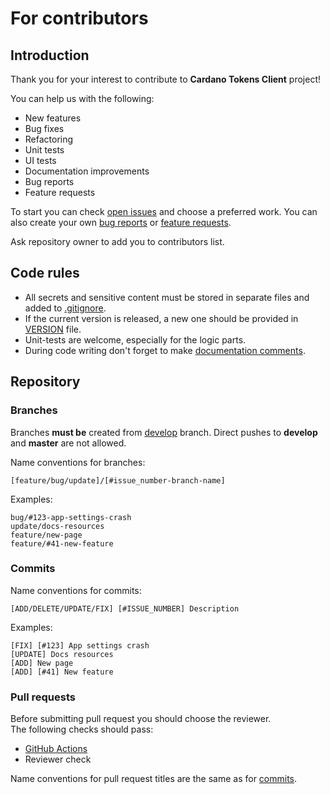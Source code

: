 # For contributors

## Introduction

Thank you for your interest to contribute to **Cardano Tokens Client** project!

You can help us with the following:
- New features
- Bug fixes
- Refactoring
- Unit tests
- UI tests
- Documentation improvements
- Bug reports
- Feature requests

To start you can check [open issues](https://github.com/intellisoftalpin/CardanoTokensClient/issues) and 
choose a preferred work. You can also create your own
[bug reports](https://github.com/intellisoftalpin/CardanoTokensClient/issues/new?assignees=&labels=bug&template=bug-report.md&title=) 
or [feature requests](https://github.com/intellisoftalpin/CardanoTokensClient/issues/new?assignees=&labels=feature&template=feature_request.md&title=).

Ask repository owner to add you to contributors list.

## Code rules

- All secrets and sensitive content must be stored in separate files and added to [.gitignore](https://github.com/intellisoftalpin/CardanoTokensClient/blob/main/.gitignore).
- If the current version is released, a new one should be provided in [VERSION](https://github.com/intellisoftalpin/CardanoTokensClient/blob/develop/VERSION) file.
- Unit-tests are welcome, especially for the logic parts.
- During code writing don't forget to make [documentation comments](https://dart.dev/effective-dart/documentation).

## Repository

### Branches

Branches **must be** created from [develop](https://github.com/intellisoftalpin/CardanoTokensClient/tree/develop) branch. 
Direct pushes to **develop** and **master** are not allowed.

Name conventions for branches:

```
[feature/bug/update]/[#issue_number-branch-name]
```

Examples:

```
bug/#123-app-settings-crash
update/docs-resources
feature/new-page
feature/#41-new-feature
```

### Commits

Name conventions for commits:

```
[ADD/DELETE/UPDATE/FIX] [#ISSUE_NUMBER] Description
```

Examples:

```
[FIX] [#123] App settings crash
[UPDATE] Docs resources
[ADD] New page
[ADD] [#41] New feature
```

### Pull requests

Before submitting pull request you should choose the reviewer.  
The following checks should pass:

- [GitHub Actions](https://github.com/intellisoftalpin/CardanoTokensClient/actions)
- Reviewer check

Name conventions for pull request titles are the same as for [commits](#commits).
